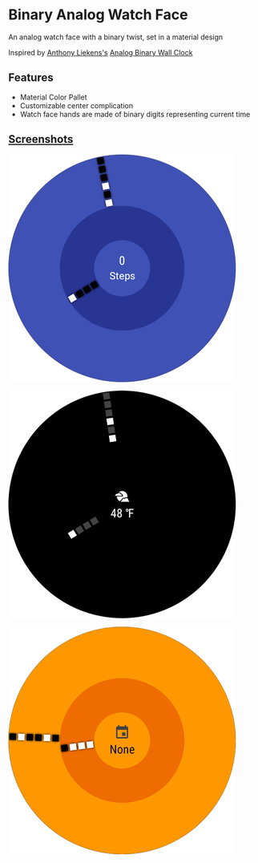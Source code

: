 # Binary Analog Watch Face

An analog watch face with a binary twist, set in a material design

Inspired by [Anthony Liekens's](http://anthony.liekens.net/) [Analog Binary Wall Clock](http://anthony.liekens.net/static/analogbinaryclock.html)

## Features

 * Material Color Pallet
 * Customizable center complication
 * Watch face hands are made of binary digits representing current time

## [Screenshots](Screenshots/)

![BinaryAnalogWatchface](Screenshots/BinaryAnalog2.png)

![BinaryAnalogWatchface Ambient](Screenshots/BinaryAnalog3.png)

![BinaryAnalogWatchface](Screenshots/BinaryAnalog5.png)

